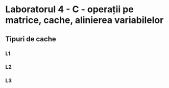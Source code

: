 # Laboratorul 4 - C - operații pe matrice, cache, alinierea variabilelor
## Tipuri de cache
### L1
### L2
### L3